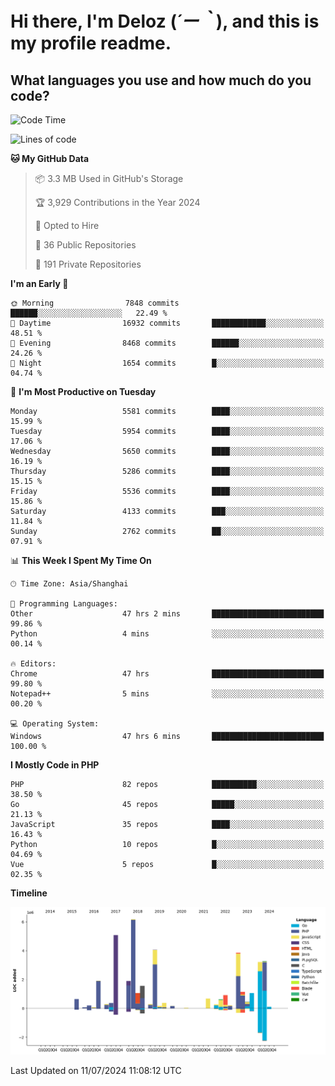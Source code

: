 # **Hi there, I'm Deloz (*´ー｀*), and this is my profile readme.**

## **What languages you use and how much do you code?**

<!--START_SECTION:waka-->
![Code Time](http://img.shields.io/badge/Code%20Time-4%2C399%20hrs%2037%20mins-blue)

![Lines of code](https://img.shields.io/badge/From%20Hello%20World%20I%27ve%20Written-40.2%20million%20lines%20of%20code-blue)

**🐱 My GitHub Data** 

> 📦 3.3 MB Used in GitHub's Storage 
 > 
> 🏆 3,929 Contributions in the Year 2024
 > 
> 💼 Opted to Hire
 > 
> 📜 36 Public Repositories 
 > 
> 🔑 191 Private Repositories 
 > 
**I'm an Early 🐤** 

```text
🌞 Morning                7848 commits        ██████░░░░░░░░░░░░░░░░░░░   22.49 % 
🌆 Daytime                16932 commits       ████████████░░░░░░░░░░░░░   48.51 % 
🌃 Evening                8468 commits        ██████░░░░░░░░░░░░░░░░░░░   24.26 % 
🌙 Night                  1654 commits        █░░░░░░░░░░░░░░░░░░░░░░░░   04.74 % 
```
📅 **I'm Most Productive on Tuesday** 

```text
Monday                   5581 commits        ████░░░░░░░░░░░░░░░░░░░░░   15.99 % 
Tuesday                  5954 commits        ████░░░░░░░░░░░░░░░░░░░░░   17.06 % 
Wednesday                5650 commits        ████░░░░░░░░░░░░░░░░░░░░░   16.19 % 
Thursday                 5286 commits        ████░░░░░░░░░░░░░░░░░░░░░   15.15 % 
Friday                   5536 commits        ████░░░░░░░░░░░░░░░░░░░░░   15.86 % 
Saturday                 4133 commits        ███░░░░░░░░░░░░░░░░░░░░░░   11.84 % 
Sunday                   2762 commits        ██░░░░░░░░░░░░░░░░░░░░░░░   07.91 % 
```


📊 **This Week I Spent My Time On** 

```text
🕑︎ Time Zone: Asia/Shanghai

💬 Programming Languages: 
Other                    47 hrs 2 mins       █████████████████████████   99.86 % 
Python                   4 mins              ░░░░░░░░░░░░░░░░░░░░░░░░░   00.14 % 

🔥 Editors: 
Chrome                   47 hrs              █████████████████████████   99.80 % 
Notepad++                5 mins              ░░░░░░░░░░░░░░░░░░░░░░░░░   00.20 % 

💻 Operating System: 
Windows                  47 hrs 6 mins       █████████████████████████   100.00 % 
```

**I Mostly Code in PHP** 

```text
PHP                      82 repos            ██████████░░░░░░░░░░░░░░░   38.50 % 
Go                       45 repos            █████░░░░░░░░░░░░░░░░░░░░   21.13 % 
JavaScript               35 repos            ████░░░░░░░░░░░░░░░░░░░░░   16.43 % 
Python                   10 repos            █░░░░░░░░░░░░░░░░░░░░░░░░   04.69 % 
Vue                      5 repos             █░░░░░░░░░░░░░░░░░░░░░░░░   02.35 % 
```



**Timeline**

![Lines of Code chart](https://raw.githubusercontent.com/deloz/deloz/main/assets/bar_graph.png)


 Last Updated on 11/07/2024 11:08:12 UTC
<!--END_SECTION:waka-->
